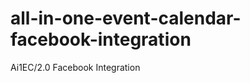 all-in-one-event-calendar-facebook-integration
==============================================

Ai1EC/2.0 Facebook Integration
